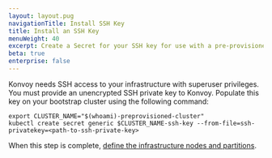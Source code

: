 ```yaml
---
layout: layout.pug
navigationTitle: Install SSH Key
title: Install an SSH Key
menuWeight: 40
excerpt: Create a Secret for your SSH key for use with a pre-provisioned provider
beta: true
enterprise: false
---
```


Konvoy needs SSH access to your infrastructure with superuser privileges. You must provide an unencrypted SSH private key to Konvoy. Populate this key on your bootstrap cluster using the following command:

```shell
export CLUSTER_NAME="$(whoami)-preprovisioned-cluster"
kubectl create secret generic $CLUSTER_NAME-ssh-key --from-file=ssh-privatekey=<path-to-ssh-private-key>
```

When this step is complete, [define the infrastructure nodes and partitions](../define-infrastructure).
